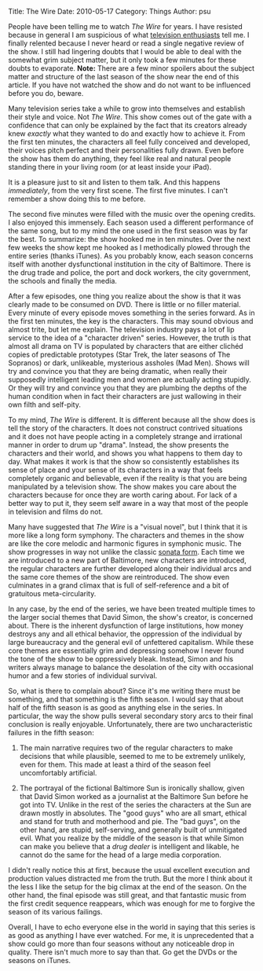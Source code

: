 Title: The Wire
Date: 2010-05-17
Category: Things
Author: psu

People have been telling me to watch <em>The Wire</em> for years. I have resisted because in general I am suspicious of what <a href="http://tleaves.com/2008/10/22/minimum-standards/index.html">television enthusiasts</a> tell me. I finally relented because I never heard or read a single negative review of the show. I still had lingering doubts that I would be able to deal with the somewhat grim subject matter, but it only took a few minutes for these doubts to evaporate.
<b>Note:</b> There are a few minor spoilers about the subject matter and structure of the last season of the show near the end of this article. If you have not watched the show and do not want to be influenced before you do, beware.

Many television series take a while to grow into themselves and establish their style and voice. Not <em>The Wire</em>. This show comes out of the gate with a confidence that can only be explained by the fact that its creators already knew <em>exactly</em> what they wanted to do and exactly how to achieve it. From the first ten minutes, the characters all feel fully conceived and developed, their voices pitch perfect and their personalities fully drawn. Even before the show has them do anything, they feel like real and natural people standing there in your living room (or at least inside your iPad).

It is a pleasure just to sit and listen to them talk. And this happens <em>immediately</em>, from the very first scene. The first five minutes. I can't remember a show doing this to me before.

The second five minutes were filled with the music over the opening credits. I also enjoyed this immensely. Each season used a different performance of the same song, but to my mind the one used in the first season was by far the best. To summarize: the show hooked me in ten minutes.
Over the next few weeks the show kept me hooked as I methodically plowed through the entire series (thanks iTunes). As you probably know, each season concerns itself with another dysfunctional institution in the city of Baltimore. There is the drug trade and police, the port and dock workers, the city government, the schools and finally the media. 

After a few episodes, one thing you realize about the show is that it was clearly made to be consumed on DVD. There is little or no filler material. Every minute of every episode moves something in the series forward. As in the first ten minutes, the key is the characters. This may sound obvious and almost trite, but let me explain. The television industry pays a lot of lip service to the idea of a "character driven" series. However, the truth is that almost all drama on TV is populated by characters that are either clichéd copies of predictable prototypes (Star Trek, the later seasons of The Sopranos) or dark, unlikeable, mysterious assholes (Mad Men). Shows will try and convince you that they are being dramatic, when really their supposedly intelligent leading men and women are actually acting stupidly. Or they will try and convince you that they are plumbing the depths of the human condition when in fact their characters are just wallowing in their own filth and self-pity.

To my mind, <em>The Wire</em> is different. It is different because all the show does is tell the story of the characters. It does not construct contrived situations and it does not have people acting in a completely strange and irrational manner in order to drum up "drama". Instead, the show presents the characters and their world, and shows you what happens to them day to day. What makes it work is that the show so consistently establishes its sense of place and your sense of its characters in a way that feels completely organic and believable, even if the reality is that you are being manipulated by a television show. The show makes you care about the characters because for once they are worth caring about. For lack of a better way to put it, they seem self aware in a way that most of the people in television and films do not.

Many have suggested that <em>The Wire</em> is a "visual novel", but I think that it is more like a long form symphony. The characters and themes in the show are like the core melodic and harmonic figures in symphonic music.  The show progresses in way not unlike the classic <a href="http://en.wikipedia.org/wiki/Sonata_form">sonata form</a>. Each time we are introduced to a new part of Baltimore, new characters are introduced, the regular characters are further developed along their individual arcs and the same core themes of the show are reintroduced. The show even culminates in a grand climax that is full of self-reference and a bit of gratuitous meta-circularity.

In any case, by the end of the series, we have been treated multiple times to the larger social themes that David Simon, the show's creator, is concerned about. There is the inherent dysfunction of large institutions, how money destroys any and all ethical behavior, the oppression of the individual by large bureaucracy and the general evil of unfettered capitalism. While these core themes are essentially grim and depressing somehow I never found the tone of the show to be oppressively bleak. Instead, Simon and his writers always manage to balance the desolation of the city with occasional humor and a few stories of individual survival. 

So, what is there to complain about? Since it's me writing there must be something, and that something is the fifth season. I would say that about half of the fifth season is as good as anything else in the series. In particular, the way the show pulls several secondary story arcs to their final conclusion is really enjoyable. Unfortunately, there are two uncharacteristic failures in the fifth season:

1. The main narrative requires two of the regular characters to make decisions that while plausible, seemed to me to be extremely unlikely, even for them. This made at least a third of the season feel uncomfortably artificial.

2. The portrayal of the fictional Baltimore Sun is ironically shallow, given that David Simon worked as a journalist at the Baltimore Sun before he got into TV. Unlike in the rest of the series the characters at the Sun are drawn mostly in absolutes. The "good guys" who are all smart, ethical and stand for truth and motherhood and pie.  The "bad guys", on the other hand, are stupid, self-serving, and generally built of unmitigated evil. What you realize by the middle of the season is that while Simon can make you believe that a <em>drug dealer</em> is intelligent and likable, he cannot do the same for the head of a large media corporation.

I didn't really notice this at first, because the usual excellent execution and production values distracted me from the truth. But the more I think about it the less I like the setup for the big climax at the end of the season. On the other hand, the final episode was still great, and that fantastic music from the first credit sequence reappears, which was enough for me to forgive the season of its various failings.

Overall, I have to echo everyone else in the world in saying that this series is as good as anything I have ever watched. For me, it is unprecedented that a show could go more than four seasons without any noticeable drop in quality. There isn't much more to say than that. Go get the DVDs or the seasons on iTunes. 
